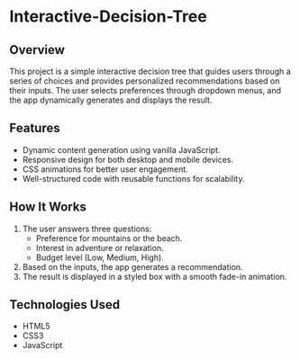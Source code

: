 # Interactive-Decision-Tree

## Overview
This project is a simple interactive decision tree that guides users through a series of choices and provides personalized recommendations based on their inputs. The user selects preferences through dropdown menus, and the app dynamically generates and displays the result.

## Features
- Dynamic content generation using vanilla JavaScript.
- Responsive design for both desktop and mobile devices.
- CSS animations for better user engagement.
- Well-structured code with reusable functions for scalability.

## How It Works
1. The user answers three questions:
   - Preference for mountains or the beach.
   - Interest in adventure or relaxation.
   - Budget level (Low, Medium, High).
2. Based on the inputs, the app generates a recommendation.
3. The result is displayed in a styled box with a smooth fade-in animation.

## Technologies Used
- HTML5
- CSS3
- JavaScript 
